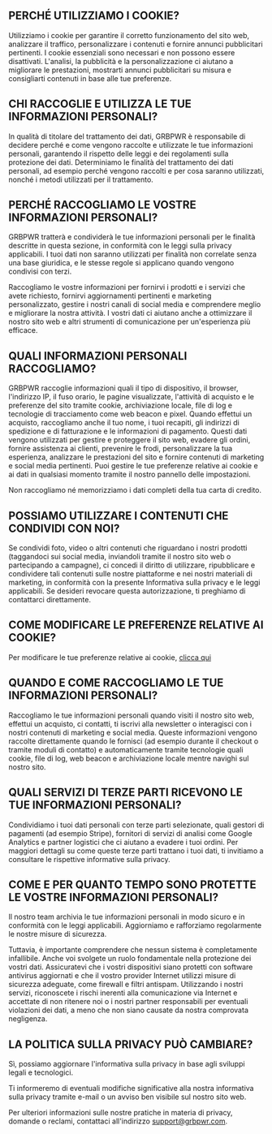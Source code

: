 ## PERCHÉ UTILIZZIAMO I COOKIE?

Utilizziamo i cookie per garantire il corretto funzionamento del sito web, analizzare il traffico, personalizzare i contenuti e fornire annunci pubblicitari pertinenti. I cookie essenziali sono necessari e non possono essere disattivati. L'analisi, la pubblicità e la personalizzazione ci aiutano a migliorare le prestazioni, mostrarti annunci pubblicitari su misura e consigliarti contenuti in base alle tue preferenze.

## CHI RACCOGLIE E UTILIZZA LE TUE INFORMAZIONI PERSONALI?

In qualità di titolare del trattamento dei dati, GRBPWR è responsabile di decidere perché e come vengono raccolte e utilizzate le tue informazioni personali, garantendo il rispetto delle leggi e dei regolamenti sulla protezione dei dati. Determiniamo le finalità del trattamento dei dati personali, ad esempio perché vengono raccolti e per cosa saranno utilizzati, nonché i metodi utilizzati per il trattamento.

## PERCHÉ RACCOGLIAMO LE VOSTRE INFORMAZIONI PERSONALI?

GRBPWR tratterà e condividerà le tue informazioni personali per le finalità descritte in questa sezione, in conformità con le leggi sulla privacy applicabili. I tuoi dati non saranno utilizzati per finalità non correlate senza una base giuridica, e le stesse regole si applicano quando vengono condivisi con terzi.

Raccogliamo le vostre informazioni per fornirvi i prodotti e i servizi che avete richiesto, fornirvi aggiornamenti pertinenti e marketing personalizzato, gestire i nostri canali di social media e comprendere meglio e migliorare la nostra attività. I vostri dati ci aiutano anche a ottimizzare il nostro sito web e altri strumenti di comunicazione per un'esperienza più efficace.

## QUALI INFORMAZIONI PERSONALI RACCOGLIAMO?

GRBPWR raccoglie informazioni quali il tipo di dispositivo, il browser, l'indirizzo IP, il fuso orario, le pagine visualizzate, l'attività di acquisto e le preferenze del sito tramite cookie, archiviazione locale, file di log e tecnologie di tracciamento come web beacon e pixel. Quando effettui un acquisto, raccogliamo anche il tuo nome, i tuoi recapiti, gli indirizzi di spedizione e di fatturazione e le informazioni di pagamento. Questi dati vengono utilizzati per gestire e proteggere il sito web, evadere gli ordini, fornire assistenza ai clienti, prevenire le frodi, personalizzare la tua esperienza, analizzare le prestazioni del sito e fornire contenuti di marketing e social media pertinenti. Puoi gestire le tue preferenze relative ai cookie e ai dati in qualsiasi momento tramite il nostro pannello delle impostazioni.

Non raccogliamo né memorizziamo i dati completi della tua carta di credito.

## POSSIAMO UTILIZZARE I CONTENUTI CHE CONDIVIDI CON NOI?

Se condividi foto, video o altri contenuti che riguardano i nostri prodotti (taggandoci sui social media, inviandoli tramite il nostro sito web o partecipando a campagne), ci concedi il diritto di utilizzare, ripubblicare e condividere tali contenuti sulle nostre piattaforme e nei nostri materiali di marketing, in conformità con la presente Informativa sulla privacy e le leggi applicabili. Se desideri revocare questa autorizzazione, ti preghiamo di contattarci direttamente.

## COME MODIFICARE LE PREFERENZE RELATIVE AI COOKIE?

Per modificare le tue preferenze relative ai cookie, [clicca qui](#section=cookies)

## QUANDO E COME RACCOGLIAMO LE TUE INFORMAZIONI PERSONALI?

Raccogliamo le tue informazioni personali quando visiti il nostro sito web, effettui un acquisto, ci contatti, ti iscrivi alla newsletter o interagisci con i nostri contenuti di marketing e social media. Queste informazioni vengono raccolte direttamente quando le fornisci (ad esempio durante il checkout o tramite moduli di contatto) e automaticamente tramite tecnologie quali cookie, file di log, web beacon e archiviazione locale mentre navighi sul nostro sito.

## QUALI SERVIZI DI TERZE PARTI RICEVONO LE TUE INFORMAZIONI PERSONALI?

Condividiamo i tuoi dati personali con terze parti selezionate, quali gestori di pagamenti (ad esempio Stripe), fornitori di servizi di analisi come Google Analytics e partner logistici che ci aiutano a evadere i tuoi ordini. Per maggiori dettagli su come queste terze parti trattano i tuoi dati, ti invitiamo a consultare le rispettive informative sulla privacy.

## COME E PER QUANTO TEMPO SONO PROTETTE LE VOSTRE INFORMAZIONI PERSONALI?

Il nostro team archivia le tue informazioni personali in modo sicuro e in conformità con le leggi applicabili. Aggiorniamo e rafforziamo regolarmente le nostre misure di sicurezza.

Tuttavia, è importante comprendere che nessun sistema è completamente infallibile. Anche voi svolgete un ruolo fondamentale nella protezione dei vostri dati. Assicuratevi che i vostri dispositivi siano protetti con software antivirus aggiornati e che il vostro provider Internet utilizzi misure di sicurezza adeguate, come firewall e filtri antispam. Utilizzando i nostri servizi, riconoscete i rischi inerenti alla comunicazione via Internet e accettate di non ritenere noi o i nostri partner responsabili per eventuali violazioni dei dati, a meno che non siano causate da nostra comprovata negligenza.

## LA POLITICA SULLA PRIVACY PUÒ CAMBIARE?

Sì, possiamo aggiornare l'informativa sulla privacy in base agli sviluppi legali e tecnologici.

Ti informeremo di eventuali modifiche significative alla nostra informativa sulla privacy tramite e-mail o un avviso ben visibile sul nostro sito web.

Per ulteriori informazioni sulle nostre pratiche in materia di privacy, domande o reclami, contattaci all'indirizzo [support@grbpwr.com](mailto:support@grbpwr.com).
